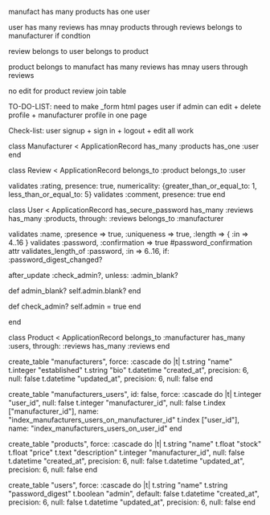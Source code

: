 manufact
has many products
has one user

user
has many reviews
has mnay products through reviews
belongs to manufacturer if condtion

review
belongs to user
belongs to product

product
belongs to manufact
has many reviews
has mnay users through reviews

no edit for product
review join table

TO-DO-LIST:
need to make \_form html pages
user if admin can edit + delete profile + manufacturer profile in one page

Check-list:
user signup + sign in + logout + edit all work

class Manufacturer < ApplicationRecord
has_many :products
has_one :user
end

class Review < ApplicationRecord
belongs_to :product
belongs_to :user

validates :rating, presence: true, numericality: {greater_than_or_equal_to: 1, less_than_or_equal_to: 5}
validates :comment, presence: true
end

class User < ApplicationRecord
has_secure_password
has_many :reviews
has_many :products, through: :reviews
belongs_to :manufacturer

validates :name, :presence => true, :uniqueness => true, :length => { :in => 4..16 }
validates :password, :confirmation => true #password_confirmation attr
validates_length_of :password, :in => 6..16, if: :password_digest_changed?

after_update :check_admin?, unless: :admin_blank?

def admin_blank?
self.admin.blank?
end

def check_admin?
self.admin = true
end

end

class Product < ApplicationRecord
belongs_to :manufacturer
has_many :users, through: :reviews
has_many :reviews
end

create_table "manufacturers", force: :cascade do |t|
t.string "name"
t.integer "established"
t.string "bio"
t.datetime "created_at", precision: 6, null: false
t.datetime "updated_at", precision: 6, null: false
end

create_table "manufacturers_users", id: false, force: :cascade do |t|
t.integer "user_id", null: false
t.integer "manufacturer_id", null: false
t.index ["manufacturer_id"], name: "index_manufacturers_users_on_manufacturer_id"
t.index ["user_id"], name: "index_manufacturers_users_on_user_id"
end

create_table "products", force: :cascade do |t|
t.string "name"
t.float "stock"
t.float "price"
t.text "description"
t.integer "manufacturer_id", null: false
t.datetime "created_at", precision: 6, null: false
t.datetime "updated_at", precision: 6, null: false
end

create_table "users", force: :cascade do |t|
t.string "name"
t.string "password_digest"
t.boolean "admin", default: false
t.datetime "created_at", precision: 6, null: false
t.datetime "updated_at", precision: 6, null: false
end
